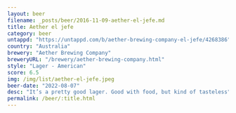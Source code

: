 ```yaml
---
layout: beer
filename: _posts/beer/2016-11-09-aether-el-jefe.md
title: Aether el jefe
category: beer
untappd: "https://untappd.com/b/aether-brewing-company-el-jefe/4268386"
country: "Australia"
brewery: "Aether Brewing Company"
breweryURL: "/brewery/aether-brewing-company.html"
style: "Lager - American"
score: 6.5
img: /img/list/aether-el-jefe.jpeg
beer-date: "2022-08-07"
desc: "It’s a pretty good lager. Good with food, but kind of tasteless"
permalink: /beer/:title.html
---
```


